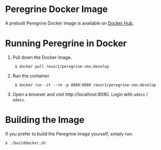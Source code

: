 # Peregrine Docker Image

A prebuilt Peregrine Docker image is available on [Docker Hub](https://cloud.docker.com/repository/docker/reusr1/peregrine-cms).


# Running Peregrine in Docker

1. Pull down the Docker image.

        $ docker pull reusr1/peregrine-cms:develop

2. Run the container.

        $ docker run -it --rm -p 8080:8080 reusr1/peregrine-cms:develop

3. Open a browser and visit http://localhost:8080. Login with `admin` / ` admin`.


# Building the Image

If you prefer to build the Peregrine image yourself, simply run:

    $ ./builddocker.sh
